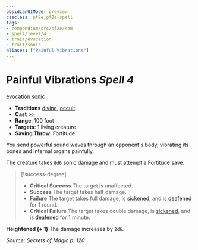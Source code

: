 ```yaml
---
obsidianUIMode: preview
cssclass: pf2e,pf2e-spell
tags:
- compendium/src/pf2e/som
- spell/level/4
- trait/evocation
- trait/sonic
aliases: ["Painful Vibrations"]
---
```

# Painful Vibrations *Spell 4*   
[evocation](evocation.md "Evocation School Trait")  [sonic](sonic.md "Sonic Energy & Element Trait")  

- **Traditions** [divine](divine.md "Divine Tradition Trait"), [occult](occult.md "Occult Tradition Trait")
- **Cast** [>>](chapter-9-playing-the-game.md#Actions "Two-Action") 
- **Range**: 100 foot
- **Targets**: 1 living creature
- **Saving Throw**: Fortitude

You send powerful sound waves through an opponent's body, vibrating its bones and internal organs painfully.

The creature takes `8d6` sonic damage and must attempt a Fortitude save.

> [!success-degree] 
> - **Critical Success** The target is unaffected.
> - **Success** The target takes half damage.
> - **Failure** The target takes full damage, is [sickened](conditions.md#Sickened), and is [deafened](conditions.md#Deafened) for 1 round.
> - **Critical Failure** The target takes double damage, is [sickened](conditions.md#Sickened), and is [deafened](conditions.md#Deafened) for 1 minute.

**Heightened (+ 1)** The damage increases by `2d6`.

*Source: Secrets of Magic p. 120*